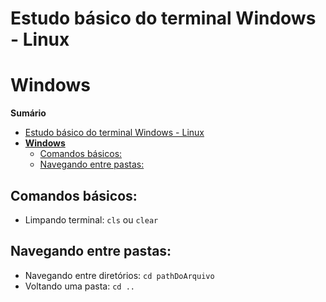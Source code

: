 # Estudo básico do terminal Windows - Linux

# **Windows**

**Sumário**

- [Estudo básico do terminal Windows - Linux](#estudo-básico-do-terminal-windows---linux)
- [**Windows**](#windows)
  - [Comandos básicos:](#comandos-básicos)
  - [Navegando entre pastas:](#navegando-entre-pastas)

## Comandos básicos:

* Limpando terminal: `cls` ou `clear`

## Navegando entre pastas:

* Navegando entre diretórios: `cd pathDoArquivo`
* Voltando uma pasta: `cd ..`
